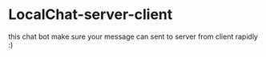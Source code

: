 # LocalChat-server-client

this chat bot make sure your message can sent to server from client rapidly :)
